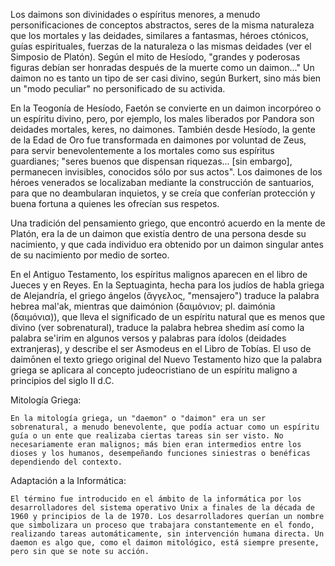 Los daimons son divinidades o espíritus menores, a menudo personificaciones de conceptos abstractos, seres de la misma naturaleza que los mortales y las deidades, similares a fantasmas, héroes ctónicos, guías espirituales, fuerzas de la naturaleza o las mismas deidades (ver el Simposio de Platón). Según el mito de Hesíodo, "grandes y poderosas figuras debían ser honradas después de la muerte como un daimon..." Un daimon no es tanto un tipo de ser casi divino, según Burkert, sino más bien un "modo peculiar" no personificado de su activida.


En la Teogonía de Hesíodo, Faetón se convierte en un daimon incorpóreo o un espíritu divino, pero, por ejemplo, los males liberados por Pandora son deidades mortales, keres, no daimones. También desde Hesíodo, la gente de la Edad de Oro fue transformada en daimones por voluntad de Zeus, para servir benevolentemente a los mortales como sus espíritus guardianes; "seres buenos que dispensan riquezas... [sin embargo], permanecen invisibles, conocidos sólo por sus actos". Los daimones de los héroes venerados se localizaban mediante la construcción de santuarios, para que no deambularan inquietos, y se creía que conferían protección y buena fortuna a quienes les ofrecían sus respetos.

Una tradición del pensamiento griego, que encontró acuerdo en la mente de Platón, era la de un daimon que existía dentro de una persona desde su nacimiento, y que cada individuo era obtenido por un daimon singular antes de su nacimiento por medio de sorteo.

En el Antiguo Testamento, los espíritus malignos aparecen en el libro de Jueces y en Reyes. En la Septuaginta, hecha para los judíos de habla griega de Alejandría, el griego ángelos (ἄγγελος, "mensajero") traduce la palabra hebrea mal'ak, mientras que daimónion (δαιμόνιον; pl. daimónia (δαιμόνια)), que lleva el significado de un espíritu natural que es menos que divino (ver sobrenatural), traduce la palabra hebrea shedim así como la palabra se'irim en algunos versos y palabras para ídolos (deidades extranjeras), y describe el ser Asmodeus en el Libro de Tobías. El uso de daimōnen el texto griego original del Nuevo Testamento hizo que la palabra griega se aplicara al concepto judeocristiano de un espíritu maligno a principios del siglo II d.C.


Mitología Griega:

    En la mitología griega, un "daemon" o "daimon" era un ser sobrenatural, a menudo benevolente, que podía actuar como un espíritu guía o un ente que realizaba ciertas tareas sin ser visto. No necesariamente eran malignos; más bien eran intermedios entre los dioses y los humanos, desempeñando funciones siniestras o benéficas dependiendo del contexto.

Adaptación a la Informática:

    El término fue introducido en el ámbito de la informática por los desarrolladores del sistema operativo Unix a finales de la década de 1960 y principios de la de 1970. Los desarrolladores querían un nombre que simbolizara un proceso que trabajara constantemente en el fondo, realizando tareas automáticamente, sin intervención humana directa. Un daemon es algo que, como el daimon mitológico, está siempre presente, pero sin que se note su acción.
